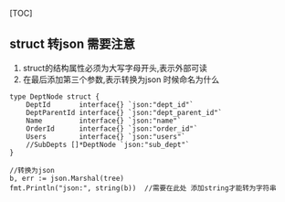 
[TOC]

## struct 转json 需要注意
1. struct的结构属性必须为大写字母开头,表示外部可读
2. 在最后添加第三个参数,表示转换为json 时候命名为什么
```
type DeptNode struct {
	DeptId       interface{} `json:"dept_id"`
	DeptParentId interface{} `json:"dept_parent_id"`
	Name         interface{} `json:"name"`
	OrderId      interface{} `json:"order_id"`
	Users        interface{} `json:"users"`
	//SubDepts []*DeptNode `json:"sub_dept"`
}

//转换为json
b, err := json.Marshal(tree)
fmt.Println("json:", string(b))  //需要在此处 添加string才能转为字符串
```



